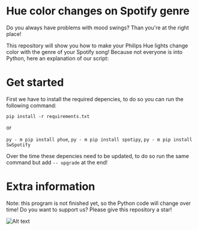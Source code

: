 # Hue color changes on Spotify genre

Do you always have problems with mood swings? Than you're at the right place!

This repository will show you how to make your Philips Hue lights change color with the genre of your Spotify song! Because not everyone is into Python, here an explanation of our script:

# Get started

First we have to install the required depencies, to do so you can run the following command:

```pip install -r requirements.txt```

or

```py - m pip install phue```,
```py - m pip install spotipy```,
```py - m pip install SwSpotify```

Over the time these depencies need to be updated, to do so run the same command but add ```-- upgrade``` at the end!

# Extra information

Note: this program is not finished yet, so the Python code will change over time!
Do you want to support us? Please give this repository a star!

![Alt text](http://woutvos.nl/images/Hue-colors-on-Spotify-genre_logo.png)
